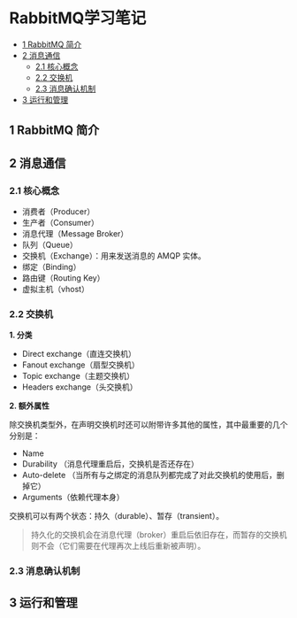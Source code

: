 # RabbitMQ学习笔记

  * [1 RabbitMQ 简介](#1-rabbitmq-%E7%AE%80%E4%BB%8B)
  * [2 消息通信](#2-%E6%B6%88%E6%81%AF%E9%80%9A%E4%BF%A1)
    * [2\.1 核心概念](#21-%E6%A0%B8%E5%BF%83%E6%A6%82%E5%BF%B5)
    * [2\.2 交换机](#22-%E4%BA%A4%E6%8D%A2%E6%9C%BA)
    * [2\.3 消息确认机制](#23-%E6%B6%88%E6%81%AF%E7%A1%AE%E8%AE%A4%E6%9C%BA%E5%88%B6)
  * [3 运行和管理](#3-%E8%BF%90%E8%A1%8C%E5%92%8C%E7%AE%A1%E7%90%86)

## 1 RabbitMQ 简介

## 2 消息通信

### 2.1 核心概念

- 消费者（Producer）
- 生产者（Consumer）
- 消息代理（Message Broker）
- 队列（Queue）
- 交换机（Exchange）：用来发送消息的 AMQP 实体。
- 绑定（Binding）
- 路由键（Routing Key）
- 虚拟主机（vhost）

### 2.2 交换机

**1. 分类**

- Direct exchange（直连交换机）
- Fanout exchange（扇型交换机）
- Topic exchange（主题交换机）
- Headers exchange（头交换机）

**2. 额外属性**

除交换机类型外，在声明交换机时还可以附带许多其他的属性，其中最重要的几个分别是：

- Name
- Durability （消息代理重启后，交换机是否还存在）
- Auto-delete （当所有与之绑定的消息队列都完成了对此交换机的使用后，删掉它）
- Arguments（依赖代理本身）

交换机可以有两个状态：持久（durable）、暂存（transient）。

> 持久化的交换机会在消息代理（broker）重启后依旧存在，而暂存的交换机则不会（它们需要在代理再次上线后重新被声明）。

### 2.3 消息确认机制

## 3 运行和管理